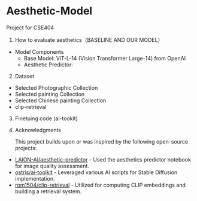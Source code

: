 # Aesthetic-Model
Project for CSE404


1. How to evaluate aesthetics（BASELINE AND OUR MODEL）
  * Model Components
    * Base Model: ViT-L-14 (Vision Transformer Large-14) from OpenAI
    * Aesthetic Predictor: 
    
2. Dataset
  * Selected Photographic Collection
  * Selected painting Collection
  * Selected Chinese painting Collection
  * clip-retrieval
  
3. Finetuing code (ai-tookit)


4. Acknowledgments

      This project builds upon or was inspired by the following open-source projects:

* [LAION-AI/aesthetic-predictor](https://github.com/LAION-AI/aesthetic-predictor) - Used the aesthetics predictor notebook for image quality assessment.
* [ostris/ai-toolkit](https://github.com/ostris/ai-toolkit) - Leveraged various AI scripts for Stable Diffusion implementation.
* [rom1504/clip-retrieval](https://github.com/rom1504/clip-retrieval) - Utilized for computing CLIP embeddings and building a retrieval system.

